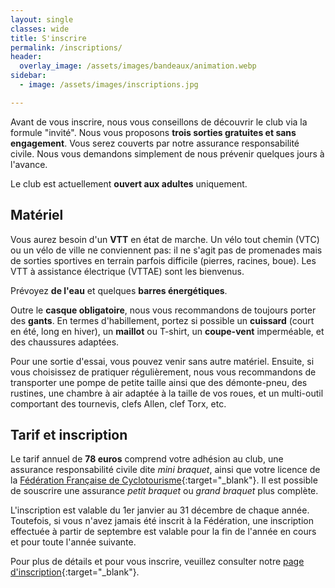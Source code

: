 ```yaml
---
layout: single
classes: wide
title: S'inscrire
permalink: /inscriptions/
header:
  overlay_image: /assets/images/bandeaux/animation.webp
sidebar:
  - image: /assets/images/inscriptions.jpg

---
```


Avant de vous inscrire, nous vous conseillons de découvrir le club via la
formule "invité". Nous vous proposons **trois sorties gratuites et sans
engagement**. Vous serez couverts par notre assurance responsabilité civile.
Nous vous demandons simplement de nous prévenir quelques jours à l'avance.

Le club est actuellement **ouvert aux adultes** uniquement.

## Matériel

Vous aurez besoin d'un **VTT** en état de marche. Un vélo tout chemin (VTC) ou
un vélo de ville ne conviennent pas: il ne s'agit pas de promenades mais de
sorties sportives en terrain parfois difficile (pierres, racines, boue). Les
VTT à assistance électrique (VTTAE) sont les bienvenus.

Prévoyez **de l'eau** et quelques **barres énergétiques**.

Outre le **casque obligatoire**, nous vous
recommandons de toujours porter des **gants**.
En termes d'habillement, portez si possible
un **cuissard** (court en été, long en hiver),
un **maillot** ou T-shirt,
un **coupe-vent** imperméable,
et des chaussures adaptées.

Pour une sortie d'essai, vous pouvez venir sans autre matériel.
Ensuite, si vous choisissez de pratiquer régulièrement,
nous vous recommandons de transporter
une pompe de petite taille ainsi que
des démonte-pneu, des rustines,
une chambre à air adaptée à la taille de vos roues,
et un multi-outil comportant des tournevis, clefs Allen, clef Torx, etc.

## Tarif et inscription

Le tarif annuel de **78 euros** comprend votre adhésion au club,
une assurance responsabilité civile dite *mini braquet*,
ainsi que votre licence de la
[Fédération Française de Cyclotourisme](https://ffvelo.fr/){:target="_blank"}.
Il est possible de souscrire une assurance *petit braquet*
ou *grand braquet* plus complète.

L'inscription est valable du 1er janvier au 31 décembre de chaque année.
Toutefois, si vous n'avez jamais été inscrit à la Fédération, une inscription
effectuée à partir de septembre est valable pour la fin de l'année en cours et
pour toute l'année suivante.

Pour plus de détails et pour vous inscrire, veuillez consulter notre
[page d'inscription](https://www.helloasso.com/associations/les-choucas-cellois/adhesions/adhesion-les-choucas-cellois-fiches-d-inscription-2022){:target="_blank"}.
